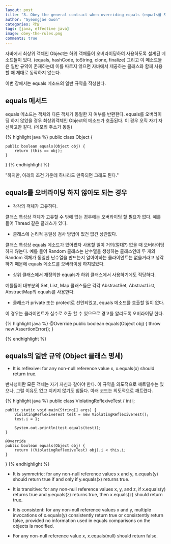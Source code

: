 ```yaml
---
layout: post
title: "8. Obey the general contract when overriding equals (equals를 재정의할 때는 일반 규약을 따르라)"
author: "Gyeongjae Gwon"
categories: 개발
tags: [java, effective java]
image: obey-the-rules.png
comments: true
---
```



자바에서 최상위 객체인 Object는 하위 객체들이 오버라이딩하여 사용하도록 설계된 메소드들이 있다. (equals, hashCode, toString, clone, finalize)
그리고 이 메소드들은 일반 규약이 존재하는데 이를 따르지 않으면 자바에서 제공하는 클래스와 함께 사용할 때 제대로 동작하지 않는다.

이번 장에서는 equals 메소드의 일반 규약을 작성한다.

## equals 메서드

equals 메소드는 객체와 다른 객체가 동일한 지 여부를 반환한다. equals를 오버라이딩 하지 않았을 경우 최상위객체인 Object의 메소드가 호출된다.
이 경우 오직 자기 자신하고만 같다. (메모리 주소가 동일)

{% highlight java %}
public class Object {

    public boolean equals(Object obj) {
        return (this == obj);
    }
}
{% endhighlight %}

<div class="post_caption">"하지만, 아래의 조건 가운데 하나라도 만족되면 그래도 된다."</div>


## equals를 오버라이딩 하지 않아도 되는 경우

* 각각의 객체가 고유하다.

클래스 특성상 객체가 고유할 수 밖에 없는 경우에는 오버라이딩 할 필요가 없다.
예를 들어 Thread 같은 클래스가 있다.

* 클래스에 논리적 동일성 검사 방법이 있건 없건 상관없다.

클래스 특성상 equals 메소드가 있어봤자 사용할 일이 거의(절대?) 없을 때 오버라이딩 하지 않는다.
예를 들어 Random 클래스는 난수열을 생성하는 클래스인데 두 개의 Random 객체가 동일한 난수열을 만드는지 알아야하는 클라이언트는 없을거라고 생각하기 때문에
equals 메소드를 오버라이딩 하지않았다.

* 상위 클래스에서 재정의한 equals가 하위 클래스에서 사용하기에도 적당하다.

예를들어 대부분의 Set, List, Map 클래스들은 각각 AbstractSet, AbstractList, AbstractMap의 equals를 사용한다. 

* 클래스가 private 또는 protect로 선언되었고, equals 메소드를 호출할 일이 없다.

이 경우는 클라이언트가 실수로 호출 할 수 있으므로 경고를 알리도록 오버라이딩 한다.

{% highlight java %}
	@Override
	public boolean equals(Object obj) {
		throw new AssertionError();
	}

{% endhighlight %}


## equals의 일반 규약 (Object 클래스 명세)

* It is reflexive: for any non-null reference value x, x.equals(x) should return true. 

반사성이란 모든 객체는 자기 자신과 같아야 한다. 이 규약을 의도적으로 깨트릴수는 있으나, 그럴 이유도 없고 지키지 않기도 힘들다.
아래 코드는 의도적으로 깨트렸다.

{% highlight java %}
public class ViolatingReflexiveTest {
	int i;

	public static void main(String[] args) {
		ViolatingReflexiveTest test = new ViolatingReflexiveTest();
		test.i = 1;

		System.out.println(test.equals(test));
	}

	@Override
	public boolean equals(Object obj) {
		return ((ViolatingReflexiveTest) obj).i < this.i;
	}
}
{% endhighlight %}

* It is symmetric: for any non-null reference values x and y, x.equals(y) should return true if and only if y.equals(x) returns true. 


* It is transitive: for any non-null reference values x, y, and z, if x.equals(y) returns true and y.equals(z) returns true, then x.equals(z) should return true. 


* It is consistent: for any non-null reference values x and y, multiple invocations of x.equals(y) consistently return true or consistently return false, provided no information used in equals comparisons on the objects is modified. 


* For any non-null reference value x, x.equals(null) should return false. 

